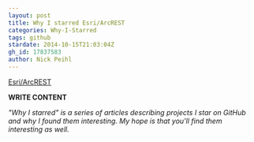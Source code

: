 ```yaml
---
layout: post
title: Why I starred Esri/ArcREST
categories: Why-I-Starred
tags: github
stardate: 2014-10-15T21:03:04Z
gh_id: 17837583
author: Nick Peihl
---
```


[Esri/ArcREST](star.repo.html_url)

**WRITE CONTENT**

*"Why I starred" is a series of articles describing projects I star on GitHub and why I found them interesting. My hope is that you'll find them interesting as well.*

